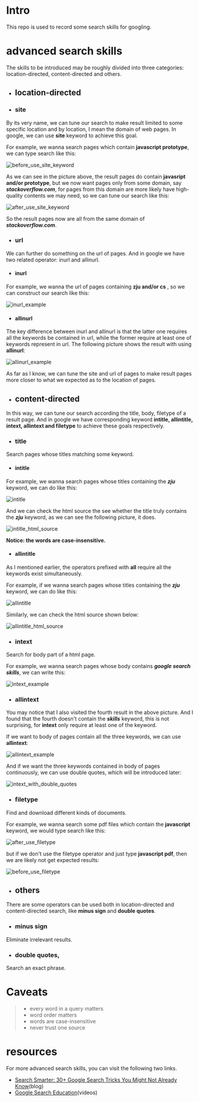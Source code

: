 # Intro
This repo is used to record some search skills for googling.


# advanced search skills

The skills to be introduced may be roughly divided into three categories: location-directed, content-directed and others.

- ## location-directed 

- ### site
By its very name, we can tune our search to make result limited to some specific location and by location, 
I mean the domain of web pages. In google, we can use **site** keyword to achieve this goal.

For example, we wanna search pages which contain **javascript prototype**, we can type search like this:

![before_use_site_keyword](./pictures/before_use_site_keyword.png)

As we can see in the picture above, the result pages do contain **javasript and/or prototype**, but 
we now want pages only from some domain, say ***stackoverflow.com***, for pages from this domain are more likely
have high-quality contents we may need, so we can tune our search like this:

![after_use_site_keyword](./pictures/after_use_site_keyword.png)

So the result pages now are all from the same domain of ***stackoverflow.com***.

- ### url
We can further do something on the url of pages. And in google we have two related operator: inurl and allinurl.

- #### inurl

For example, we wanna the url of pages containing **zju and/or cs** , so we can construct our search like this:

![inurl_example](./pictures/inurl_example.png)

- #### allinurl
The key difference between inurl and allinurl is that the latter one requires all the keywords be contained in url, while
the former require at least one of keywords represent in url. The following picture shows the result with using **allinurl**:

![allinurl_example](./pictures/allincul_example.png)

As far as I know, we can tune the site and url of pages to make result pages more closer to what we expected as to the 
location of pages.

- ## content-directed 
In this way, we can tune our search according the title, body, filetype of a result page. And in google we have corresponding
keyword **intitle, allintitle, intext, allintext and filetype** to achieve these goals respectively.

- ### title
Search pages whose titles matching some keyword. 

- #### intitle
For example, we wanna search pages whose titles containing the ***zju*** keyword, we can do like this:

![intitle](./pictures/intitle.png)

And we can check the html source the see whether the title truly contains the ***zju*** keyword, as we can see the following 
picture, it does.

![intitle_html_source](./pictures/intitle_html_source.png)

**Notice: the words are case-insensitive.**

- #### allintitle
As I mentioned earlier, the operators prefixed with **all** require all the keywords exist simultaneously.

For example, if we wanna search pages whose titles containing the ***zju*** keyword, we can do like this:

![allintitle](./pictures/allintitle.png)

Similarly, we can check the html source shown below:

![allintitle_html_source](./pictures/allintitle_html_source.png)

- ### intext
Search for body part of a html page.

For example, we wanna search pages whose body contains ***google search skills***, we can write this:

![intext_example](./pictures/intext_example.png)

- ### allintext
You may notice that I also visited the fourth result in the above picture. And I found that the fourth 
doesn't contain the ***skills*** keyword, this is not surprising, for **intext** only require at least
one of the keyword.

If we want to body of pages contain all the three keywords, we can use **allintext**:

![allintext_example](./pictures/allintext_example.png)

And if we want the three keywords contained in body of pages continuously, we can use double quotes, which will
be introduced later:

![intext_with_double_quotes](./pictures/intext_with_double_quotes.png)

- ### filetype 
Find and download different kinds of documents.

For example, we wanna search some pdf files which contain the **javascript** keyword, we would type
search like this:

![after_use_filetype](./pictures/after_use_filetype.png)

but if we don't use the filetype operator and just type **javascript pdf**, then we are likely not get expected results:

![before_use_filetype](./pictures/before_use_filetype.png)


- ## others
There are some operators can be used both in location-directed and content-directed search, like **minus sign** and
**double quotes**.

- ### minus sign
Eliminate irrelevant results.
- ### double quotes,
Search an exact phrase.


# Caveats
> 
> - every word in a query matters
> - word order matters
> - words are case-insensitive
> - never trust one source



# resources
For more advanced search skills, you can visit the following two links.
- [Search Smarter: 30+ Google Search Tricks You Might Not Already Know][1](blog)
- [Google Search Education][2](videos)


[1]:https://zapier.com/blog/advanced-google-search-tricks
[2]:https://www.google.com/intl/en-us/insidesearch/searcheducation/
